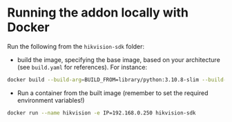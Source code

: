 # Running the addon locally with Docker

Run the following from the `hikvision-sdk` folder:

- build the image, specifying the base image, based on your architecture (see `build.yaml` for references).
For instance:
```bash
docker build --build-arg=BUILD_FROM=library/python:3.10.8-slim --build-arg=BUILD_ARCH=amd64 -t hikvision-sdk .
```

- Run a container from the built image (remember to set the required environment variables!)
```bash
docker run --name hikvision -e IP=192.168.0.250 hikvision-sdk
```